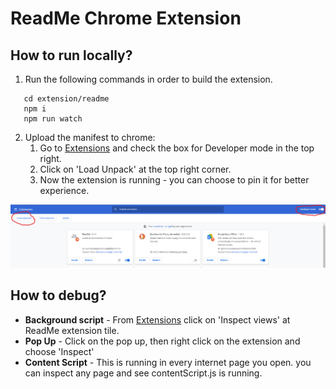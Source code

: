 # ReadMe Chrome Extension

## How to run locally? 
1. Run the following commands in order to build the extension.
 ```
    cd extension/readme
    npm i
    npm run watch
```
2. Upload the manifest to chrome:  
   1. Go to [Extensions](chrome://extensions/) and check the box for Developer mode in the top right.
   2. Click on 'Load Unpack' at the top right corner.
   3. Now the extension is running - you can choose to pin it for better experience. 
   <kbd>
  <img src="../docs/extension_runLocally.png">
</kbd>  

## How to debug? 
* **Background script** - From [Extensions](chrome://extensions/) click on 'Inspect views' at ReadMe extension tile.
*  **Pop Up** - Click on the pop up, then right click on the extension and choose 'Inspect'
*  **Content Script** - This is running in every internet page you open. you can inspect any page and see contentScript.js is running.
